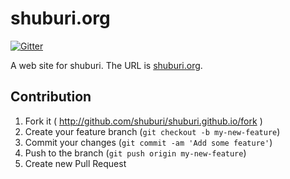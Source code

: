 # shuburi.org

[![Gitter](https://badges.gitter.im/Join%20Chat.svg)](https://gitter.im/shuburi/shuburi.github.io?utm_source=badge&utm_medium=badge&utm_campaign=pr-badge&utm_content=badge)

A web site for shuburi. The URL is [shuburi.org][shuburi].

## Contribution

1. Fork it ( http://github.com/shuburi/shuburi.github.io/fork )
2. Create your feature branch (`git checkout -b my-new-feature`)
3. Commit your changes (`git commit -am 'Add some feature'`)
4. Push to the branch (`git push origin my-new-feature`)
5. Create new Pull Request

[shuburi]: http://shuburi.org
